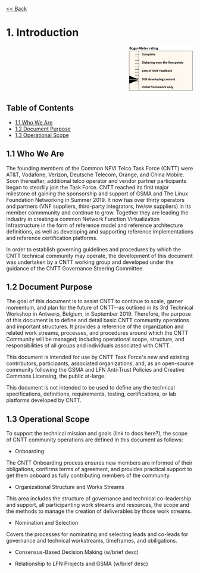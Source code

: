 [<< Back](../)

# 1. Introduction
<p align="right"><img src="../figures/bogo_sdc.png" alt="scope" title="Scope" width="35%"/></p>

## Table of Contents
* [1.1 Who We Are](#1.1)
* [1.2 Document Purpose](#1.2)
* [1.3 Operational Scope](#1.3)

<a name="1.1"></a>
## 1.1 Who We Are

The founding members of the Common NFVI Telco Task Force (CNTT) were AT&T, Vodafone, Verizon, Deutsche Telecom, Orange, and China Mobile. Soon thereafter, additional telco operator and vendor partner participants began to steadily join the Task Force. CNTT reached its first major milestone of gaining the sponsorship and support of GSMA and The Linux Foundation Networking in Summer 2019. It now has over thirty operators and partners (VNF suppliers, third-party integrators, hw/sw suppliers) in its member commmunity and continue to grow. Together they are leading the industry in creating a common Network Function Virtualization Infrastructure in the form of reference model and reference architecture definitions, as well as developing and supporting reference implementations and reference certification platforms. 

In order to establish governing guidelines and procedures by which the CNTT technical community may operate, the development of this document was undertaken by a CNTT working group and developed under the guidance of the CNTT Governance Steering Committee. 

<a name="1.2"></a>
## 1.2 Document Purpose

The goal of this document is to assist CNTT to continue to scale, garner momentum, and plan for the future of CNTT--as outlined in its 3rd Technical Workshop in Antwerp, Belgium, in September 2019. Therefore, the purpose of this document is to define and detail basic CNTT community operations and important structures. It provides a reference of the organization and related work streams, processes, and procedures around which the CNTT Community will be managed; including operational scope, structure, and responsibilities of all groups and individuals associated with CNTT.  

This document is intended for use by CNTT Task Force's new and existing contributors, participants, associated organizations, and, as an open-source community following the GSMA and LFN Anti-Trust Policies and Creative Commons Licensing, the public at-large.

This document is not intended to be used to define any the technical specifications, definitions, requirements, testing, certifications, or lab platforms developed by CNTT. 

<a name="1.3"></a>
## 1.3 Operational Scope

To support the technical mission and goals (link to docs here?), the scope of CNTT community operations are defined in this document as follows:
 
* Onboarding

The CNTT Onboarding process ensures new members are informed of their obligations, confirms terms of agreement, and provides practical support to get them onboard as fully contributing members of the community.    

* Organizational Structure and Works Streams 

This area includes the structure of governance and technical co-leadership and support, all participanting work streams and resources, the scope and the methods to manage the creation of deliverables by those work streams. 

* Nomination and Selection 

Covers the processes for nominating and selecting leads and co-leads for governance and technical workstreams, timeframes, and obiligations.

* Consensus-Based Decision Making (w/brief desc)

* Relationship to LFN Projects and GSMA (w/brief desc)


